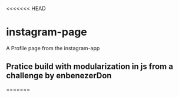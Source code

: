 <<<<<<< HEAD
# instagram-page
A Profile page from the instagram-app

## Pratice build with modularization in js from a challenge by enbenezerDon
=======

